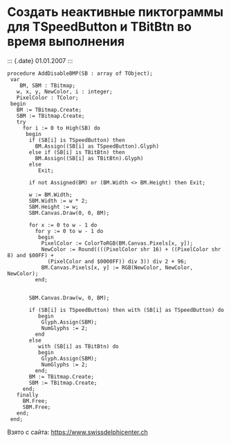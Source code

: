 Создать неактивные пиктограммы для TSpeedButton и TBitBtn во время выполнения
=============================================================================

::: {.date}
01.01.2007
:::

    procedure AddDisableBMP(SB : array of TObject);
     var
        BM, SBM : TBitmap;
       w, x, y, NewColor, i : integer;
       PixelColor : TColor;
     begin
       BM := TBitmap.Create;
       SBM := TBitmap.Create;
       try
         for i := 0 to High(SB) do
          begin
           if (SB[i] is TSpeedButton) then
             BM.Assign((SB[i] as TSpeedButton).Glyph)
           else if (SB[i] is TBitBtn) then
             BM.Assign((SB[i] as TBitBtn).Glyph)
           else
              Exit;
     
           if not Assigned(BM) or (BM.Width <> BM.Height) then Exit;
     
           w := BM.Width;
           SBM.Width := w * 2;
           SBM.Height := w;
           SBM.Canvas.Draw(0, 0, BM);
     
           for x := 0 to w - 1 do
             for y := 0 to w - 1 do
              begin
               PixelColor := ColorToRGB(BM.Canvas.Pixels[x, y]);
               NewColor := Round((((PixelColor shr 16) + ((PixelColor shr 8) and $00FF) +
                 (PixelColor and $0000FF)) div 3)) div 2 + 96;
               BM.Canvas.Pixels[x, y] := RGB(NewColor, NewColor, NewColor);
             end;
     
     
           SBM.Canvas.Draw(w, 0, BM);
     
           if (SB[i] is TSpeedButton) then with (SB[i] as TSpeedButton) do
              begin
               Glyph.Assign(SBM);
               NumGlyphs := 2;
             end
           else
              with (SB[i] as TBitBtn) do
              begin
               Glyph.Assign(SBM);
               NumGlyphs := 2;
             end;
           BM := TBitmap.Create;
           SBM := TBitmap.Create;
         end;
       finally
         BM.Free;
         SBM.Free;
       end;
     end;

Взято с сайта: <https://www.swissdelphicenter.ch>
